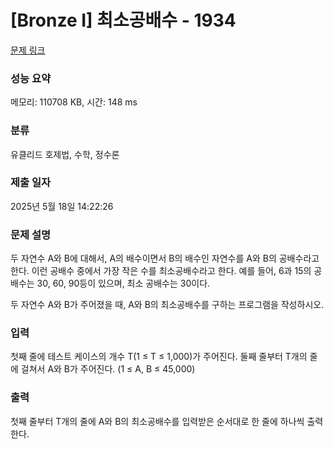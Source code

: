 # [Bronze I] 최소공배수 - 1934 

[문제 링크](https://www.acmicpc.net/problem/1934) 

### 성능 요약

메모리: 110708 KB, 시간: 148 ms

### 분류

유클리드 호제법, 수학, 정수론

### 제출 일자

2025년 5월 18일 14:22:26

### 문제 설명

<p>두 자연수 A와 B에 대해서, A의 배수이면서 B의 배수인 자연수를 A와 B의 공배수라고 한다. 이런 공배수 중에서 가장 작은 수를 최소공배수라고 한다. 예를 들어, 6과 15의 공배수는 30, 60, 90등이 있으며, 최소 공배수는 30이다.</p>

<p>두 자연수 A와 B가 주어졌을 때, A와 B의 최소공배수를 구하는 프로그램을 작성하시오.</p>

### 입력 

 <p>첫째 줄에 테스트 케이스의 개수 T(1 ≤ T ≤ 1,000)가 주어진다. 둘째 줄부터 T개의 줄에 걸쳐서 A와 B가 주어진다. (1 ≤ A, B ≤ 45,000)</p>

### 출력 

 <p>첫째 줄부터 T개의 줄에 A와 B의 최소공배수를 입력받은 순서대로 한 줄에 하나씩 출력한다.</p>

